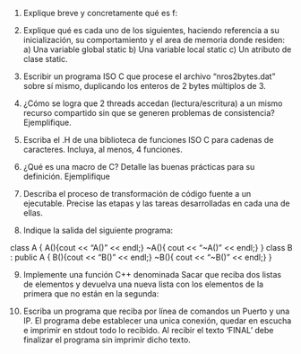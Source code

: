 1) Explique breve y concretamente qué es f:


2) Explique qué es cada uno de los siguientes, haciendo referencia a su inicialización, su comportamiento y el area de memoria donde residen: a) Una variable global static b) Una variable local static c) Un atributo de clase static.

3) Escribir un programa ISO C que procese el archivo “nros2bytes.dat” sobre sí mismo, duplicando los enteros de 2 bytes múltiplos de 3.

4) ¿Cómo se logra que 2 threads accedan (lectura/escritura) a un mismo recurso compartido sin que se generen problemas de consistencia? Ejemplifique.


5) Escriba el .H de una biblioteca de funciones ISO C para cadenas de caracteres. Incluya, al menos, 4 funciones.

6) ¿Qué es una macro de C? Detalle las buenas prácticas para su definición. Ejemplifique


7) Describa el proceso de transformación de código fuente a un ejecutable. Precise las etapas y las tareas desarrolladas en cada una de ellas.


8) Indique la salida del siguiente programa:

class A {
    A(){cout << “A()” << endl;}
    ~A(){ cout << “~A()” << endl;}
}
class B : public A {
    B(){cout << “B()” << endl;}
    ~B(){ cout << “~B()” << endl;}
}

9) Implemente una función C++ denominada Sacar que reciba dos listas de elementos y devuelva una nueva lista con los elementos de la primera que no están en la segunda:



10) Escriba un programa que reciba por línea de comandos un Puerto y una IP. El programa debe establecer una unica conexión, quedar en escucha e imprimir en stdout todo lo recibido. Al recibir el texto ‘FINAL’ debe finalizar el programa sin imprimir dicho texto.

